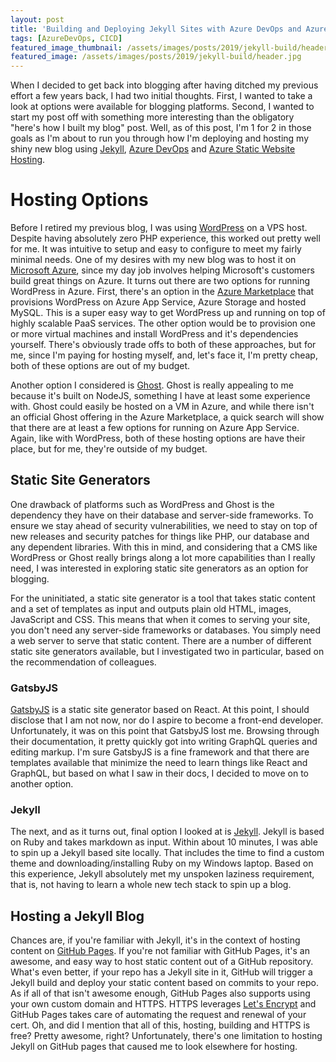 ```yaml
---
layout: post
title: 'Building and Deploying Jekyll Sites with Azure DevOps and Azure Storage Static Site Hosting'
tags: [AzureDevOps, CICD]
featured_image_thumbnail: /assets/images/posts/2019/jekyll-build/header_thumb.jpg
featured_image: /assets/images/posts/2019/jekyll-build/header.jpg
---
```


When I decided to get back into blogging after having ditched my previous effort a few years back, I had two initial thoughts.  First, I wanted to take a look at options were available for blogging platforms.  Second, I wanted to start my post off with something more interesting than the obligatory "here's how I built my blog" post.  Well, as of this post, I'm 1 for 2 in those goals as I'm about to run you through how I'm deploying and hosting my shiny new blog using <a href="https://jekyllrb.com/" target="_blank">Jekyll</a>, <a href="https://azure.microsoft.com/en-us/services/devops/" target="_blank">Azure DevOps</a> and <a href="https://docs.microsoft.com/en-us/azure/storage/blobs/storage-blob-static-website" target="_blank">Azure Static Website Hosting</a>.
# Hosting Options
Before I retired my previous blog, I was using <a href="https://wordpress.com/" target="_blank">WordPress</a> on a VPS host.  Despite having absolutely zero PHP experience, this worked out pretty well for me.  It was intuitive to setup and easy to configure to meet my fairly minimal needs.  One of my desires with my new blog was to host it on <a href="https://azure.microsoft.com/" target="_blank">Microsoft Azure</a>, since my day job involves helping Microsoft's customers build great things on Azure.  It turns out there are two options for running WordPress in Azure.  First, there's an option in the <a href="https://azure.microsoft.com/en-us/blog/how-to-host-a-scalable-and-optimized-wordpress-for-azure-in-minutes/" target="_blank">Azure Marketplace</a> that provisions WordPress on Azure App Service, Azure Storage and hosted MySQL.  This is a super easy way to get WordPress up and running on top of highly scalable PaaS services.  The other option would be to provision one or more virtual machines and install WordPress and it's dependencies yourself.  There's obviously trade offs to both of these approaches, but for me, since I'm paying for hosting myself, and, let's face it, I'm pretty cheap, both of these options are out of my budget.

Another option I considered is <a href="https://ghost.org/" target="_blank">Ghost</a>.  Ghost is really appealing to me because it's built on NodeJS, something I have at least some experience with.  Ghost could easily be hosted on a VM in Azure, and while there isn't an official Ghost offering in the Azure Marketplace, a quick search will show that there are at least a few options for running on Azure App Service.  Again, like with WordPress, both of these hosting options are have their place, but for me, they're outside of my budget.
## Static Site Generators
One drawback of platforms such as WordPress and Ghost is the dependency they have on their database and server-side frameworks.  To ensure we stay ahead of security vulnerabilities, we need to stay on top of new releases and security patches for things like PHP, our database and any dependent libraries.  With this in mind, and considering that a CMS like WordPress or Ghost really brings along a lot more capabilities than I really need, I was interested in exploring static site generators as an option for blogging.

For the uninitiated, a static site generator is a tool that takes static content and a set of templates as input and outputs plain old HTML, images, JavaScript and CSS.  This means that when it comes to serving your site, you don't need any server-side frameworks or databases.  You simply need a web server to serve that static content.  There are a number of different static site generators available, but I investigated two in particular, based on the recommendation of colleagues.  
### GatsbyJS
<a href="https://www.gatsbyjs.org" target="_blank">GatsbyJS</a> is a static site generator based on React.  At this point, I should disclose that I am not now, nor do I aspire to become a front-end developer.  Unfortunately, it was on this point that GatsbyJS lost me.  Browsing through their documentation, it pretty quickly got into writing GraphQL queries and editing markup.  I'm sure GatsbyJS is a fine framework and that there are templates available that minimize the need to learn things like React and GraphQL, but based on what I saw in their docs, I decided to move on to another option.
### Jekyll
The next, and as it turns out, final option I looked at is <a href="https://jekyllrb.com/" target="_blank">Jekyll</a>.  Jekyll is based on Ruby and takes markdown as input.  Within about 10 minutes, I was able to spin up a Jekyll based site locally.  That includes the time to find a custom theme and downloading/installing Ruby on my Windows laptop.  Based on this experience, Jekyll absolutely met my unspoken laziness requirement, that is, not having to learn a whole new tech stack to spin up a blog.
## Hosting a Jekyll Blog
Chances are, if you're familiar with Jekyll, it's in the context of hosting content on <a href="https://pages.github.com/" target="_blank">GitHub Pages</a>.  If you're not familiar with GitHub Pages, it's an awesome, and easy way to host static content out of a GitHub repository.  What's even better, if your repo has a Jekyll site in it, GitHub will trigger a Jekyll build and deploy your static content based on commits to your repo.  As if all of that isn't awesome enough, GitHub Pages also supports using your own custom domain and HTTPS.  HTTPS leverages <a href="https://letsencrypt.org/" target="_blank">Let's Encrypt</a> and GitHub Pages takes care of automating the request and renewal of your cert.  Oh, and did I mention that all of this, hosting, building and HTTPS is free?  Pretty awesome, right?  Unfortunately, there's one limitation to hosting Jekyll on GitHub pages that caused me to look elsewhere for hosting.  